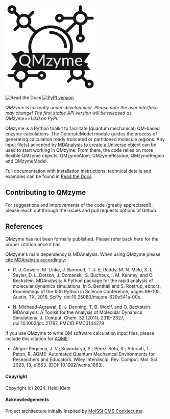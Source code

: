 
![](logo.png)

![Read the Docs](https://img.shields.io/readthedocs/hklem-qmzyme-documentation)
[![PyPI version](https://badge.fury.io/py/QMzyme.svg)](https://badge.fury.io/py/QMzyme)

[comment]: <> "![PyPI - Downloads](https://img.shields.io/pypi/dm/QMzyme)"

[comment]: <> "![CircleCI](https://img.shields.io/circleci/build/gh/hklem/QMzyme)"

*QMzyme is currently under-development. Please note the user interface may change! The first stable API version will be released as QMzyme==1.0.0 on PyPi.*

QMzyme is a Python toolkit to facilitate (quantum mechanical) QM-based enzyme calculations. The GenerateModel module guides the process of generating calculation ready truncated or partitioned molecule regions. Any input file(s) accepted by [MDAnalysis to create a Universe](https://userguide.mdanalysis.org/stable/universe.html) object can be used to start working in QMzyme. From there, the code relies on more flexible QMzyme objects: QMzymeAtom, QMzymeResidue, QMzymeRegion and QMzymeModel. 

Full documentation with installation instructions, technical details and examples can be found in [Read the Docs](https://hklem-qmzyme-documentation.readthedocs.io).

## Contributing to QMzyme
For suggestions and improvements of the code (greatly appreciated!), please reach out through the issues and pull requests options of Github.  

## References

QMzyme has not been formally published. Please refer back here for the proper citation once it has.

QMzyme's main dependency is MDAnalysis. When using QMzyme please [cite MDAnalysis accordingly](https://www.mdanalysis.org/pages/citations/):

* R. J. Gowers, M. Linke, J. Barnoud, T. J. E. Reddy, M. N. Melo, S. L. Seyler, D. L. Dotson, J. Domanski, S. Buchoux, I. M. Kenney, and O. Beckstein. MDAnalysis: A Python package for the rapid analysis of molecular dynamics simulations. In S. Benthall and S. Rostrup, editors, Proceedings of the 15th Python in Science Conference, pages 98-105, Austin, TX, 2016. SciPy, doi:10.25080/majora-629e541a-00e.

* N. Michaud-Agrawal, E. J. Denning, T. B. Woolf, and O. Beckstein. MDAnalysis: A Toolkit for the Analysis of Molecular Dynamics Simulations. J. Comput. Chem. 32 (2011), 2319-2327, doi:10.1002/jcc.21787. PMCID:PMC3144279

If you use QMzyme to write QM software calculation input files, please include this citation for [AQME](https://aqme.readthedocs.io/en/latest/):  

* Alegre-Requena, J. V.; Sowndarya, S.; Pérez-Soto, R.; Alturaifi, T.; Paton, R. AQME: Automated Quantum Mechanical Environments for Researchers and Educators. Wiley Interdiscip. Rev. Comput. Mol. Sci. 2023, 13, e1663. (DOI: 10.1002/wcms.1663).  


#### Copyright
Copyright (c) 2024, Heidi Klem

#### Acknowledgements
Project architecture initially inspired by [MolSSI CMS Cookiecutter](https://github.com/molssi/cookiecutter-cms).
